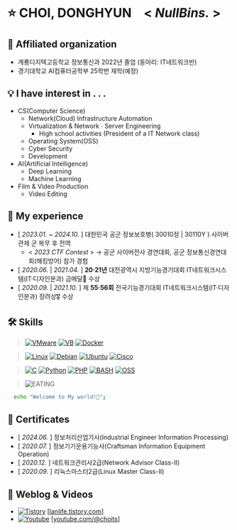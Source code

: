 # ⭐ CHOI, DONGHYUN &ensp; < *NullBins.* >

## 📍 Affiliated organization
- 계룡디지텍고등학교 정보통신과 2022년 졸업 (동아리: IT네트워크반)
- 경기대학교 AI컴퓨터공학부 25학번 재학(예정)

## 💡 I have interest in . . .
- CS(Computer Science)
  - Network(Cloud) Infrastructure Automation
  - Virtualization & Network · Server Engineering
    - High school activities (President of a IT Network class)
  - Operating System(OSS)
  - Cyber Security
  - Development
- AI(Artificial Intelligence)
  - Deep Learning
  - Machine Learning
- Film & Video Production
  - Video Editing

## 🎇 My experience
- [ *2023.01. ~ 2024.10.* ] 대한민국 공군 정보보호병( 30010정 | 30110Y ) 사이버관제 군 복무 후 전역
  * < *2023 CTF Contest* > → 공군 사이버전사 경연대회, 공군 정보통신경연대회(해킹방어) 참가 경험
- [ *2020.06.* | *2021.04.* ] **20·21년** 대전광역시 지방기능경기대회 IT네트워크시스템(IT·디자인분과) 금메달🥇 수상
- [ *2020.09.* | *2021.10.* ] 제 **55·56회** 전국기능경기대회 IT네트워크시스템(IT·디자인분과) 장려상🎖 수상

## 🛠 Skills
> [![VMware](https://img.shields.io/badge/VMware-607078.svg?&style=for-the-badge&logo=vmware&logoColor=white)](https://www.vmware.com/)
> [![VB](https://img.shields.io/badge/VirtualBox-2F61B4.svg?&style=for-the-badge&logo=VirtualBox&logoColor=white)](https://www.virtualbox.org/)
> [![Docker](https://img.shields.io/badge/Docker-2496ED.svg?&style=for-the-badge&logo=Docker&logoColor=white)](https://www.docker.com/)

> [![Linux](https://img.shields.io/badge/Linux-FCC624.svg?&style=for-the-badge&logo=Linux&logoColor=white)](https://www.kernel.org/)
> [![Debian](https://img.shields.io/badge/Debian-A81D33.svg?&style=for-the-badge&logo=Debian&logoColor=white)](https://www.debian.org/)
> [![Ubuntu](https://img.shields.io/badge/Ubuntu-E95420.svg?&style=for-the-badge&logo=Ubuntu&logoColor=white)](https://ubuntu.com/)
> [![Cisco](https://img.shields.io/badge/Cisco-1BA0D7.svg?&style=for-the-badge&logo=Cisco&logoColor=white)](https://www.cisco.com/)

> [![C](https://img.shields.io/badge/C-A8B9CC.svg?&style=for-the-badge&logo=C&logoColor=white)](https://learn.microsoft.com/ko-kr/cpp/c-language/c-language-reference?view=msvc-170)
> [![Python](https://img.shields.io/badge/Python-3776AB.svg?&style=for-the-badge&logo=Python&logoColor=white)](https://www.python.org/)
> [![PHP](https://img.shields.io/badge/PHP-777BB4.svg?&style=for-the-badge&logo=PHP&logoColor=white)](https://www.php.net/)
> [![BASH](https://img.shields.io/badge/Bash_Shell-4EAA25.svg?&style=for-the-badge&logo=GNUBash&logoColor=white)](https://www.gnu.org/software/bash/)
> [![OSS](https://img.shields.io/badge/OSS-DD0700.svg?&style=for-the-badge&logo=Opensourceinitiative&logoColor=white)](https://www.oss.kr/)

> ![EATING](https://img.shields.io/badge/I'M_EATING_VERY_WELL-000000.svg?&style=social&logoColor=white)

```bash
  echo "Welcome to My world!🥰";
```

## 📜 Certificates
- [ *2024.06.* ] 정보처리산업기사(Industrial Engineer Information Processing)
- [ *2020.07.* ] 정보기기운용기능사(Craftsman Information Equipment Operation)
- [ *2020.12.* ] 네트워크관리사2급(Network Advisor Class-II)
- [ *2020.09.* ] 리눅스마스터2급(Linux Master Class-II)

## 💾 Weblog & Videos
- [![Tistory](https://img.shields.io/badge/TISTORY-EC4815.svg?&style=flat&logo=Tistory&logoColor=white)](https://lanlife.tistory.com/) [[lanlife.tistory.com]]
- [![Youtube](https://img.shields.io/badge/YOUTUBE-FF0000.svg?&style=flat&logo=youtube&logoColor=white)](https://youtube.com/@choits) [[youtube.com/@choits]]

[lanlife.tistory.com]: <https://lanlife.tistory.com/>
[youtube.com/@choits]: <https://youtube.com/@choits>
